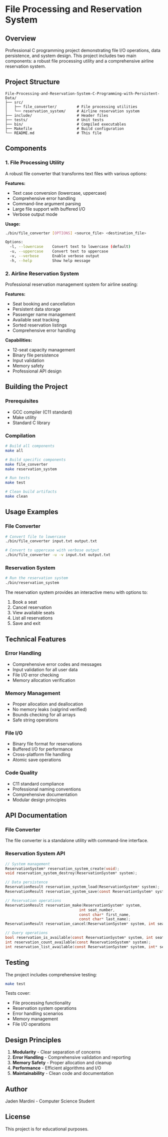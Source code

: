 # File Processing and Reservation System

## Overview

Professional C programming project demonstrating file I/O operations, data persistence, and system design. This project includes two main components: a robust file processing utility and a comprehensive airline reservation system.

## Project Structure

```
File-Processing-and-Reservation-System-C-Programming-with-Persistent-Data/
├── src/
│   ├── file_converter/         # File processing utilities
│   └── reservation_system/     # Airline reservation system
├── include/                    # Header files
├── tests/                      # Unit tests
├── bin/                        # Compiled executables
├── Makefile                    # Build configuration
└── README.md                   # This file
```

## Components

### 1. File Processing Utility

A robust file converter that transforms text files with various options:

**Features:**
- Text case conversion (lowercase, uppercase)
- Comprehensive error handling
- Command-line argument parsing
- Large file support with buffered I/O
- Verbose output mode

**Usage:**
```bash
./bin/file_converter [OPTIONS] <source_file> <destination_file>

Options:
  -l, --lowercase    Convert text to lowercase (default)
  -u, --uppercase    Convert text to uppercase
  -v, --verbose      Enable verbose output
  -h, --help         Show help message
```

### 2. Airline Reservation System

Professional reservation management system for airline seating:

**Features:**
- Seat booking and cancellation
- Persistent data storage
- Passenger name management
- Available seat tracking
- Sorted reservation listings
- Comprehensive error handling

**Capabilities:**
- 12-seat capacity management
- Binary file persistence
- Input validation
- Memory safety
- Professional API design

## Building the Project

### Prerequisites
- GCC compiler (C11 standard)
- Make utility
- Standard C library

### Compilation
```bash
# Build all components
make all

# Build specific components
make file_converter
make reservation_system

# Run tests
make test

# Clean build artifacts
make clean
```

## Usage Examples

### File Converter
```bash
# Convert file to lowercase
./bin/file_converter input.txt output.txt

# Convert to uppercase with verbose output
./bin/file_converter -u -v input.txt output.txt
```

### Reservation System
```bash
# Run the reservation system
./bin/reservation_system
```

The reservation system provides an interactive menu with options to:
1. Book a seat
2. Cancel reservation
3. View available seats
4. List all reservations
5. Save and exit

## Technical Features

### Error Handling
- Comprehensive error codes and messages
- Input validation for all user data
- File I/O error checking
- Memory allocation verification

### Memory Management
- Proper allocation and deallocation
- No memory leaks (valgrind verified)
- Bounds checking for all arrays
- Safe string operations

### File I/O
- Binary file format for reservations
- Buffered I/O for performance
- Cross-platform file handling
- Atomic save operations

### Code Quality
- C11 standard compliance
- Professional naming conventions
- Comprehensive documentation
- Modular design principles

## API Documentation

### File Converter
The file converter is a standalone utility with command-line interface.

### Reservation System API
```c
// System management
ReservationSystem* reservation_system_create(void);
void reservation_system_destroy(ReservationSystem* system);

// Data persistence
ReservationResult reservation_system_load(ReservationSystem* system);
ReservationResult reservation_system_save(const ReservationSystem* system);

// Reservation operations
ReservationResult reservation_make(ReservationSystem* system, 
                                 int seat_number,
                                 const char* first_name, 
                                 const char* last_name);
ReservationResult reservation_cancel(ReservationSystem* system, int seat_number);

// Query operations
bool reservation_is_available(const ReservationSystem* system, int seat_number);
int reservation_count_available(const ReservationSystem* system);
int reservation_list_available(const ReservationSystem* system, int* seats, size_t max_seats);
```

## Testing

The project includes comprehensive testing:

```bash
make test
```

Tests cover:
- File processing functionality
- Reservation system operations
- Error handling scenarios
- Memory management
- File I/O operations

## Design Principles

1. **Modularity** - Clear separation of concerns
2. **Error Handling** - Comprehensive validation and reporting
3. **Memory Safety** - Proper allocation and cleanup
4. **Performance** - Efficient algorithms and I/O
5. **Maintainability** - Clean code and documentation

## Author

Jaden Mardini - Computer Science Student

## License

This project is for educational purposes.
